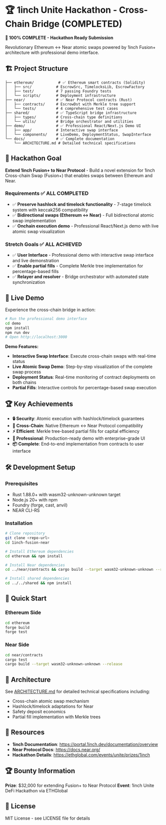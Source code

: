 # 🏆 1inch Unite Hackathon - Cross-Chain Bridge (COMPLETED)

**🎉 100% COMPLETE - Hackathon Ready Submission**

Revolutionary Ethereum ↔ Near atomic swaps powered by 1inch Fusion+ architecture with professional demo interface.

## 🏗️ Project Structure

```
├── ethereum/           # ✅ Ethereum smart contracts (Solidity)
│   ├── src/           # EscrowSrc, TimelocksLib, EscrowFactory
│   ├── test/          # 7 passing Foundry tests
│   └── scripts/       # Deployment infrastructure
├── near/              # ✅ Near Protocol contracts (Rust)
│   ├── contracts/     # EscrowDst with Merkle tree support
│   └── tests/         # 4 comprehensive test cases
├── shared/            # ✅ TypeScript bridge infrastructure
│   ├── types/         # Cross-chain type definitions
│   └── utils/         # Bridge orchestrator and utilities
├── demo/              # ✅ Professional React/Next.js Demo UI
│   ├── app/           # Interactive swap interface
│   └── components/    # LiveDemo, DeploymentStatus, SwapInterface
└── docs/              # ✅ Complete documentation
    └── ARCHITECTURE.md # Detailed technical specifications
```

## 🎯 Hackathon Goal

**Extend 1inch Fusion+ to Near Protocol** - Build a novel extension for 1inch Cross-chain Swap (Fusion+) that enables swaps between Ethereum and Near.

### Requirements ✅ ALL COMPLETED
- ✅ **Preserve hashlock and timelock functionality** - 7-stage timelock system with keccak256 compatibility
- ✅ **Bidirectional swaps (Ethereum ↔ Near)** - Full bidirectional atomic swap implementation
- ✅ **Onchain execution demo** - Professional React/Next.js demo with live atomic swap visualization

### Stretch Goals ✅ ALL ACHIEVED
- ✅ **User Interface** - Professional demo with interactive swap interface and live demonstration
- ✅ **Enable partial fills** - Complete Merkle tree implementation for percentage-based fills
- ✅ **Relayer and resolver** - Bridge orchestrator with automated state synchronization

## 🚀 Live Demo

Experience the cross-chain bridge in action:

```bash
# Run the professional demo interface
cd demo
npm install
npm run dev
# Open http://localhost:3000
```

**Demo Features:**
- **Interactive Swap Interface**: Execute cross-chain swaps with real-time status
- **Live Atomic Swap Demo**: Step-by-step visualization of the complete swap process
- **Deployment Status**: Real-time monitoring of contract deployments on both chains
- **Partial Fills**: Interactive controls for percentage-based swap execution

## 🏆 Key Achievements

- **🔒 Security**: Atomic execution with hashlock/timelock guarantees
- **🔄 Cross-Chain**: Native Ethereum ↔ Near Protocol compatibility  
- **⚡ Efficient**: Merkle tree-based partial fills for capital efficiency
- **🎨 Professional**: Production-ready demo with enterprise-grade UI
- **📦 Complete**: End-to-end implementation from contracts to user interface

## 🛠️ Development Setup

### Prerequisites
- Rust 1.88.0+ with wasm32-unknown-unknown target
- Node.js 20+ with npm
- Foundry (forge, cast, anvil)
- NEAR CLI-RS

### Installation
```bash
# Clone repository
git clone <repo-url>
cd 1inch-fusion-near

# Install Ethereum dependencies
cd ethereum && npm install

# Install Near dependencies  
cd ../near/contracts && cargo build --target wasm32-unknown-unknown --release

# Install shared dependencies
cd ../../shared && npm install
```

## 🚀 Quick Start

### Ethereum Side
```bash
cd ethereum
forge build
forge test
```

### Near Side
```bash
cd near/contracts
cargo test
cargo build --target wasm32-unknown-unknown --release
```

## 📖 Architecture

See [ARCHITECTURE.md](ARCHITECTURE.md) for detailed technical specifications including:
- Cross-chain atomic swap mechanism
- Hashlock/timelock adaptations for Near
- Safety deposit economics
- Partial fill implementation with Merkle trees

## 🔗 Resources

- **1inch Documentation**: https://portal.1inch.dev/documentation/overview
- **Near Protocol Docs**: https://docs.near.org/
- **Hackathon Details**: https://ethglobal.com/events/unite/prizes/1inch

## 🏆 Bounty Information

**Prize**: $32,000 for extending Fusion+ to Near Protocol
**Event**: 1inch Unite DeFi Hackathon via ETHGlobal

## 📝 License

MIT License - see LICENSE file for details